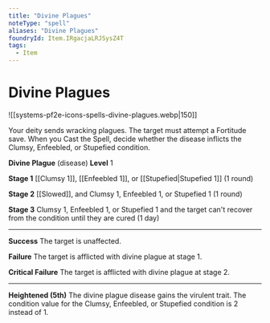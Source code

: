 ```yaml
---
title: "Divine Plagues"
noteType: "spell"
aliases: "Divine Plagues"
foundryId: Item.IRgacjaLRJSysZ4T
tags:
  - Item
---
```


# Divine Plagues
![[systems-pf2e-icons-spells-divine-plagues.webp|150]]

Your deity sends wracking plagues. The target must attempt a Fortitude save. When you Cast the Spell, decide whether the disease inflicts the Clumsy, Enfeebled, or Stupefied condition.

**Divine Plague** (disease) **Level** 1

**Stage 1** [[Clumsy 1]], [[Enfeebled 1]], or [[Stupefied|Stupefied 1]] (1 round)

**Stage 2** [[Slowed]], and Clumsy 1, Enfeebled 1, or Stupefied 1 (1 round)

**Stage 3** Clumsy 1, Enfeebled 1, or Stupefied 1 and the target can't recover from the condition until they are cured (1 day)

* * *

**Success** The target is unaffected.

**Failure** The target is afflicted with divine plague at stage 1.

**Critical Failure** The target is afflicted with divine plague at stage 2.

* * *

**Heightened (5th)** The divine plague disease gains the virulent trait. The condition value for the Clumsy, Enfeebled, or Stupefied condition is 2 instead of 1.
